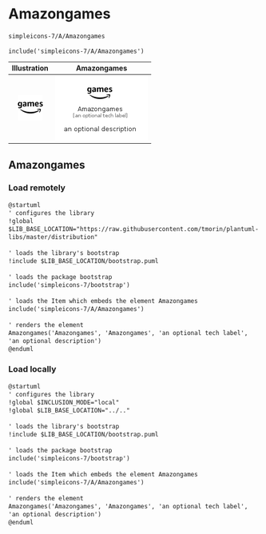 # Amazongames


```text
simpleicons-7/A/Amazongames
```

```text
include('simpleicons-7/A/Amazongames')
```



| Illustration | Amazongames |
| :---: | :---: |
| ![illustration for Illustration](../../simpleicons-7/A/Amazongames.png) | ![illustration for Amazongames](../../simpleicons-7/A/Amazongames.Local.png) |




## Amazongames

### Load remotely
```plantuml
@startuml
' configures the library
!global $LIB_BASE_LOCATION="https://raw.githubusercontent.com/tmorin/plantuml-libs/master/distribution"

' loads the library's bootstrap
!include $LIB_BASE_LOCATION/bootstrap.puml

' loads the package bootstrap
include('simpleicons-7/bootstrap')

' loads the Item which embeds the element Amazongames
include('simpleicons-7/A/Amazongames')

' renders the element
Amazongames('Amazongames', 'Amazongames', 'an optional tech label', 'an optional description')
@enduml
```

### Load locally
```plantuml
@startuml
' configures the library
!global $INCLUSION_MODE="local"
!global $LIB_BASE_LOCATION="../.."

' loads the library's bootstrap
!include $LIB_BASE_LOCATION/bootstrap.puml

' loads the package bootstrap
include('simpleicons-7/bootstrap')

' loads the Item which embeds the element Amazongames
include('simpleicons-7/A/Amazongames')

' renders the element
Amazongames('Amazongames', 'Amazongames', 'an optional tech label', 'an optional description')
@enduml
```

